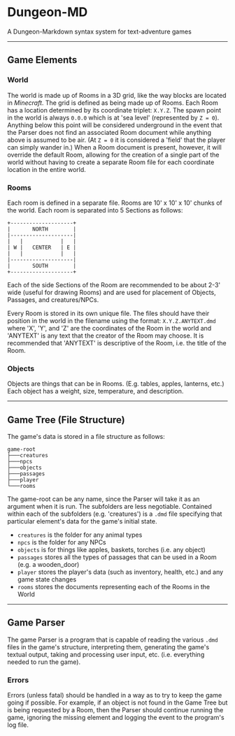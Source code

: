 # Dungeon-MD
A Dungeon-Markdown syntax system for text-adventure games

---
## Game Elements

### World
The world is made up of Rooms in a 3D grid, like the way blocks are located in *Minecraft*.
The grid is defined as being made up of Rooms.
Each Room has a location determined by its coordinate triplet: `X.Y.Z`. The spawn point in the world is always `0.0.0` which is at 'sea level' (represented by `Z = 0`). Anything below this point will be considered underground in the event that the Parser does not find an associated Room document while anything above is assumed to be air. (At `Z = 0` it is considered a 'field' that the player can simply wander in.)
When a Room document is present, however, it will override the default Room, allowing for the creation of a single part of the world without having to create a separate Room file for each coordinate location in the entire world.

### Rooms
Each room is defined in a separate file.
Rooms are 10' x 10' x 10' chunks of the world.
Each room is separated into 5 Sections as follows:

```
+--------------------+
|       NORTH        |
|--------------------|
|   |            |   |
| W |   CENTER   | E |
|   |            |   |
|--------------------|
|       SOUTH        |
+--------------------+
```

Each of the side Sections of the Room are recommended to be about 2-3' wide (useful for drawing Rooms) and are used for placement of Objects, Passages, and creatures/NPCs.

Every Room is stored in its own unique file. The files should have their position in the world in the filename using the format: `X.Y.Z.ANYTEXT.dmd` where 'X', 'Y', and 'Z' are the coordinates of the Room in the world and 'ANYTEXT' is any text that the creator of the Room may choose. It is recommended that 'ANYTEXT' is descriptive of the Room, i.e. the title of the Room.

### Objects
Objects are things that can be in Rooms. (E.g. tables, apples, lanterns, etc.)
Each object has a weight, size, temperature, and description.

---
## Game Tree (File Structure)
The game's data is stored in a file structure as follows:
```batch
game-root
├───creatures
├───npcs
├───objects
├───passages
├───player
└───rooms
```

The game-root can be any name, since the Parser will take it as an argument when it is run. The subfolders are less negotiable.
Contained within each of the subfolders (e.g. 'creatures') is a `.dmd` file specifying that particular element's data for the game's initial state.
- `creatures` is the folder for any animal types
- `npcs` is the folder for any NPCs
- `objects` is for things like apples, baskets, torches (i.e. any object)
- `passages` stores all the types of passages that can be used in a Room (e.g. a wooden_door)
- `player` stores the player's data (such as inventory, health, etc.) and any game state changes
- `rooms` stores the documents representing each of the Rooms in the World

---
## Game Parser
The game Parser is a program that is capable of reading the various `.dmd` files in the game's structure, interpreting them, generating the game's textual output, taking and processing user input, etc. (i.e. everything needed to run the game).

### Errors

Errors (unless fatal) should be handled in a way as to try to keep the game going if possible. For example, if an object is not found in the Game Tree but is being requested by a Room, then the Parser should continue running the game, ignoring the missing element and logging the event to the program's log file.
